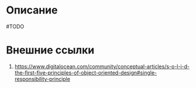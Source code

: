 # Описание

#TODO 

# Внешние ссылки

1) https://www.digitalocean.com/community/conceptual-articles/s-o-l-i-d-the-first-five-principles-of-object-oriented-design#single-responsibility-principle
